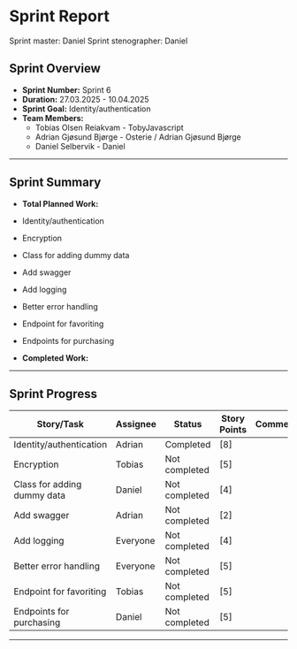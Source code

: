 # **Sprint Report**

Sprint master: Daniel
Sprint stenographer: Daniel

## **Sprint Overview**

- **Sprint Number:** Sprint 6
- **Duration:** 27.03.2025 - 10.04.2025
- **Sprint Goal:** Identity/authentication
- **Team Members:**
  - Tobias Olsen Reiakvam - TobyJavascript
  - Adrian Gjøsund Bjørge - Osterie / Adrian Gjøsund Bjørge
  - Daniel Selbervik - Daniel

---

## **Sprint Summary**

- **Total Planned Work:**
- Identity/authentication
- Encryption
- Class for adding dummy data
- Add swagger
- Add logging
- Better error handling
- Endpoint for favoriting
- Endpoints for purchasing


- **Completed Work:**

---

## **Sprint Progress**

| Story/Task                  | Assignee | Status        | Story Points | Comments |
| --------------------------- | -------- | ------------- | ------------ | -------- |
| Identity/authentication     | Adrian   | Completed     | [8]          |          |
| Encryption                  | Tobias   | Not completed | [5]          |          |
| Class for adding dummy data | Daniel   | Not completed | [4]          |          |
| Add swagger                 | Adrian   | Not completed | [2]          |          |
| Add logging                 | Everyone | Not completed | [4]          |          |
| Better error handling       | Everyone | Not completed | [5]          |          |
| Endpoint for favoriting     | Tobias   | Not completed | [5]          |          |
| Endpoints for purchasing    | Daniel   | Not completed | [5]          |          |



---
